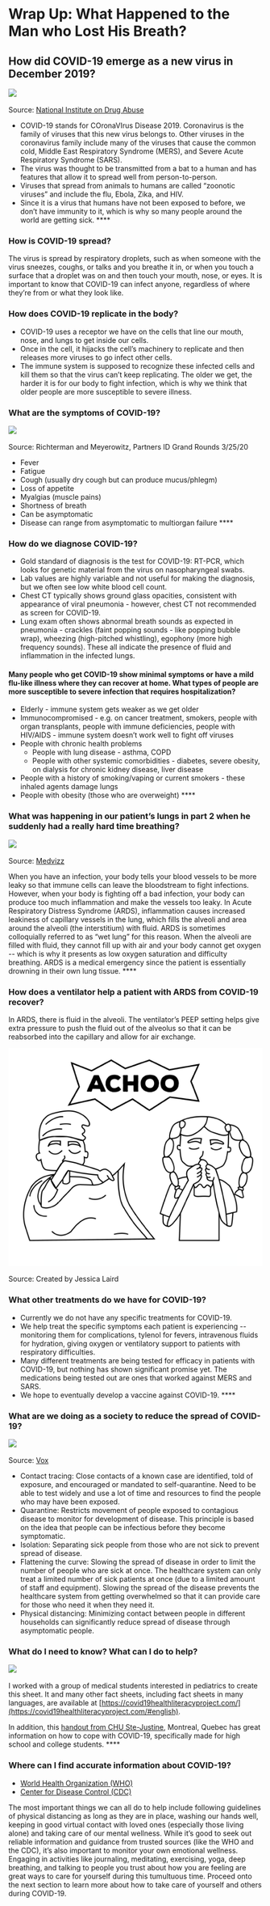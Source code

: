 # Wrap Up: What Happened to the Man who Lost His Breath?

## **How did COVID-19 emerge as a new virus in December 2019?** 

![](https://lh3.googleusercontent.com/9GrL9yUV709qEdWkINsoici4MNTYcHmdcGVL_3pybBxJJAfsNhg5wYt385gpgHYSKymo61WcbwpHsjvyVrBnpO2UD-gVuThwg5c5i6D71en2SIkEb9oRHmeLljQiNLttefc_z84j)

Source: [National Institute on Drug Abuse](https://d14rmgtrwzf5a.cloudfront.net/sites/default/files/animated-graphic-2019-ncov.jpg)

* COVID-19 stands for COronaVIrus Disease 2019. Coronavirus is the family of viruses that this new virus belongs to. Other viruses in the coronavirus family include many of the viruses that cause the common cold, Middle East Respiratory Syndrome \(MERS\), and Severe Acute Respiratory Syndrome \(SARS\).
* The virus was thought to be transmitted from a bat to a human and has features that allow it to spread well from person-to-person.
* Viruses that spread from animals to humans are called “zoonotic viruses” and include the flu, Ebola, Zika, and HIV. 
* Since it is a virus that humans have not been exposed to before, we don’t have immunity to it, which is why so many people around the world are getting sick. ****

### **How is COVID-19 spread?**

The virus is spread by respiratory droplets, such as when someone with the virus sneezes, coughs, or talks and you breathe it in, or when you touch a surface that a droplet was on and then touch your mouth, nose, or eyes. It is important to know that COVID-19 can infect anyone, regardless of where they’re from or what they look like.

### **How does COVID-19 replicate in the body?** 

* COVID-19 uses a receptor we have on the cells that line our mouth, nose, and lungs to get inside our cells. 
* Once in the cell, it hijacks the cell’s machinery to replicate and then releases more viruses to go infect other cells. 
* The immune system is supposed to recognize these infected cells and kill them so that the virus can’t keep replicating. The older we get, the harder it is for our body to fight infection, which is why we think that older people are more susceptible to severe illness. 

### **What are the symptoms of COVID-19?** 

![](https://lh3.googleusercontent.com/aszFNkv354uMeMKm7LXKhkoBvhWzkPk0LzTdPeo9LBUZIpa5S8xDHMCpRbj2grBA7l-7yu3lm_XJ1VxLa4HkhQW6YDDKdpx3v1wIBDcHf7pD82k28J_uUZsVrK7ZdcKFAXIFq7F2)

Source: Richterman and Meyerowitz, Partners ID Grand Rounds 3/25/20

* Fever
* Fatigue
* Cough \(usually dry cough but can produce mucus/phlegm\)
* Loss of appetite
* Myalgias \(muscle pains\) 
* Shortness of breath
* Can be asymptomatic 
* Disease can range from asymptomatic to multiorgan failure ****

### **How do we diagnose COVID-19?** 

* Gold standard of diagnosis is the test for COVID-19: RT-PCR, which looks for genetic material from the virus on nasopharyngeal swabs.
* Lab values are highly variable and not useful for making the diagnosis, but we often see low white blood cell count. 
* Chest CT typically shows ground glass opacities, consistent with appearance of viral pneumonia - however, chest CT not recommended as screen for COVID-19.
* Lung exam often shows abnormal breath sounds as expected in pneumonia - crackles \(faint popping sounds - like popping bubble wrap\), wheezing \(high-pitched whistling\), egophony \(more high frequency sounds\). These all indicate the presence of fluid and inflammation in the infected lungs.

#### Many people who get COVID-19 show minimal symptoms or have a mild flu-like illness where they can recover at home. What types of people are more susceptible to severe infection that requires hospitalization? 

* Elderly - immune system gets weaker as we get older 
* Immunocompromised - e.g. on cancer treatment, smokers, people with organ transplants, people with immune deficiencies, people with HIV/AIDS - immune system doesn’t work well to fight off viruses 
* People with chronic health problems
  * People with lung disease - asthma, COPD 
  * People with other systemic comorbidities - diabetes, severe obesity, on dialysis for chronic kidney disease, liver disease
* People with a history of smoking/vaping or current smokers - these inhaled agents damage lungs 
* People with obesity \(those who are overweight\) ****

### **What was happening in our patient’s lungs in part 2 when he suddenly had a really hard time breathing?**

![](https://lh6.googleusercontent.com/Ytmm6bFKqhD_F3nW-ZmF01sX2yak06zWmEYKH_NPMyp-GqX5iSQF5OlpB_vlGjgUCmkWTma0tFRuBc1uR-QfY7T5iyPZchqWpHOfpnnpEhAw_p0iL7nHiYl8zwVuvqrxpmIoJrR1)

Source: [Medvizz](https://i.ytimg.com/vi/KXw8LXKcmrw/maxresdefault.jpg) 

When you have an infection, your body tells your blood vessels to be more leaky so that immune cells can leave the bloodstream to fight infections. However, when your body is fighting off a bad infection, your body can produce too much inflammation and make the vessels too leaky. In Acute Respiratory Distress Syndrome \(ARDS\), inflammation causes increased leakiness of capillary vessels in the lung, which fills the alveoli and area around the alveoli \(the interstitium\) with fluid. ARDS is sometimes colloquially referred to as “wet lung” for this reason. When the alveoli are filled with fluid, they cannot fill up with air and your body cannot get oxygen -- which is why it presents as low oxygen saturation and difficulty breathing. ARDS is a medical emergency since the patient is essentially drowning in their own lung tissue.       ****

### **How does a ventilator help a patient with ARDS from COVID-19 recover?** 

In ARDS, there is fluid in the alveoli. The ventilator’s PEEP setting helps give extra pressure to push the fluid out of the alveolus so that it can be reabsorbed into the capillary and allow for air exchange.

![](../.gitbook/assets/image%20%281%29.png)

Source: Created by Jessica Laird

### **What other treatments do we have for COVID-19?** 

* Currently we do not have any specific treatments for COVID-19.
* We help treat the specific symptoms each patient is experiencing  -- monitoring them for complications, tylenol for fevers, intravenous fluids for hydration, giving oxygen or ventilatory support to patients with respiratory difficulties. 
* Many different treatments are being tested for efficacy in patients with COVID-19, but nothing has shown significant promise yet. The medications being tested out are ones that worked against MERS and SARS.  
* We hope to eventually develop a vaccine against COVID-19. ****

### **What are we doing as a society to reduce the spread of COVID-19?** 

![](https://lh3.googleusercontent.com/dHNybIuCVlKx7kALdleW52ylWh20yWpzcparrbbTjHsgZ5-q8Fda5sqKgu58aUW8S8TPfvAhzH9FiWwkTzaqoQSYx1c6OhnPM_6ZFDNLofEu51VFXNf7Ut8uc-WhEPZ18dHl4zIX)

Source: [Vox](https://cdn.vox-cdn.com/thumbor/k-wYSoMv5Ay5VlDXDGBetXICM-A=/1400x0/filters:no_upscale%28%29/cdn.vox-cdn.com/uploads/chorus_asset/file/19874507/flattening_the_curve_2.jpg)

* Contact tracing: Close contacts of a known case are identified, told of exposure, and encouraged or mandated to self-quarantine. Need to be able to test widely and use a lot of time and resources to find the people who may have been exposed.
* Quarantine: Restricts movement of people exposed to contagious disease to monitor for development of disease. This principle is based on the idea that people can be infectious before they become symptomatic.
* Isolation: Separating sick people from those who are not sick to prevent spread of disease. 
* Flattening the curve: Slowing the spread of disease in order to limit the number of people who are sick at once. The healthcare system can only treat a limited number of sick patients at once \(due to a limited amount of staff and equipment\). Slowing the spread of the disease prevents the healthcare system from getting overwhelmed so that it can provide care for those who need it when they need it. 
* Physical distancing: Minimizing contact between people in different households can significantly reduce spread of disease through asymptomatic people.

### **What do I need to know? What can I do to help?** 

![](https://lh5.googleusercontent.com/szhQao5AOlL8oGXk4NpZo65yhZiOu2ZPhhG781tkPJUrFRsJTdgDCXNHkrfaE_bfinFEN3_q37A1wdOPAeJJOjbNdm9MLASvlXXVXUKr0RZj9v560EgIA7q_g9DGJ1R_bBqSqgk3)

I worked with a group of medical students interested in pediatrics to create this sheet. It and many other fact sheets, including fact sheets in many languages, are available at [https://covid19healthliteracyproject.com/](https://covid19healthliteracyproject.com/#english).

In addition, this [handout from CHU Ste-Justine](https://www.cps.ca/uploads/blog_uploads/Tips_and_tricks_adolescence_-_Ste-Justine_-_ENGLISH.pdf), Montreal, Quebec has great information on how to cope with COVID-19, specifically made for high school and college students. ****

### **Where can I find accurate information about COVID-19?** 

* [World Health Organization \(WHO\) ](https://www.who.int/emergencies/diseases/novel-coronavirus-2019)
* [Center for Disease Control \(CDC\)](https://www.cdc.gov/coronavirus/2019-nCoV/index.html)

The most important things we can all do to help include following guidelines of physical distancing as long as they are in place, washing our hands well, keeping in good virtual contact with loved ones \(especially those living alone\) and taking care of our mental wellness. While it’s good to seek out reliable information and guidance from trusted sources \(like the WHO and the CDC\), it’s also important to monitor your own emotional wellness. Engaging in activities like journaling, meditating, exercising, yoga, deep breathing, and talking to people you trust about how you are feeling are great ways to care for yourself during this tumultuous time. Proceed onto the next section to learn more about how to take care of yourself and others during COVID-19.  
  


